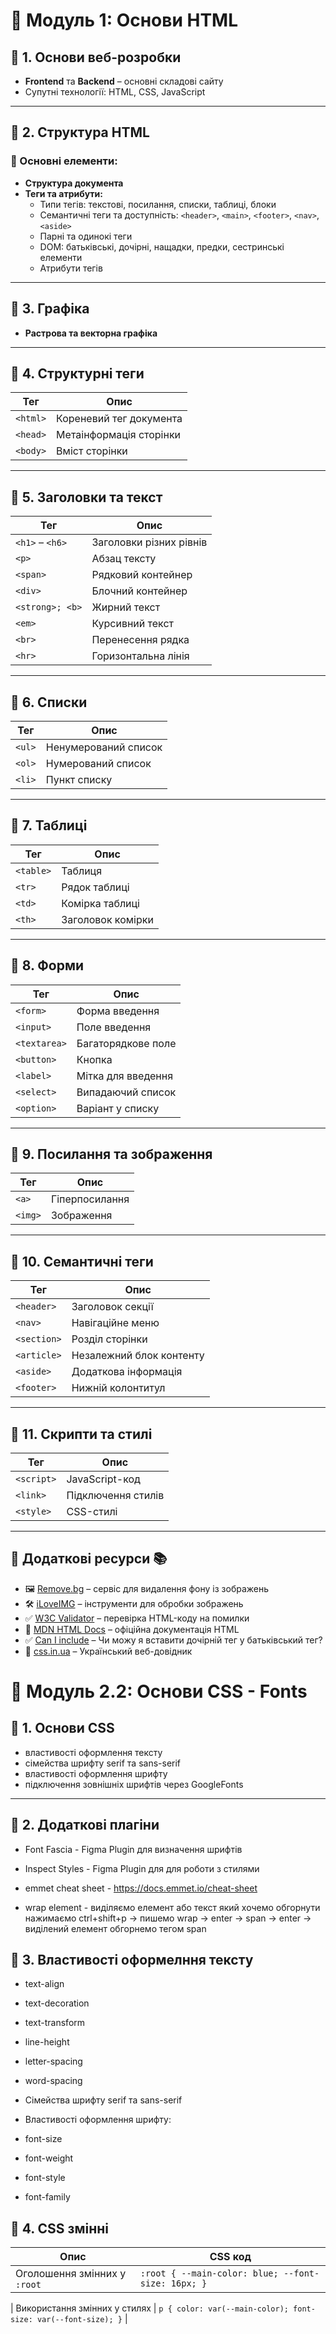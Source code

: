 # 📌 Модуль 1: Основи HTML

## 🔹 1. Основи веб-розробки

- **Frontend** та **Backend** – основні складові сайту
- Супутні технології: HTML, CSS, JavaScript

---

## 🔹 2. Структура HTML

### 📌 Основні елементи:

- **Структура документа**
- **Теги та атрибути:**
  - Типи тегів: текстові, посилання, списки, таблиці, блоки
  - Семантичні теги та доступність: `<header>`, `<main>`, `<footer>`, `<nav>`, `<aside>`
  - Парні та одинокі теги
  - DOM: батьківські, дочірні, нащадки, предки, сестринські елементи
  - Атрибути тегів

---

## 🔹 3. Графіка

- **Растрова та векторна графіка**

---

## 🔹 4. Структурні теги

| Тег      | Опис                    |
| -------- | ----------------------- |
| `<html>` | Кореневий тег документа |
| `<head>` | Метаінформація сторінки |
| `<body>` | Вміст сторінки          |

---

## 🔹 5. Заголовки та текст

| Тег             | Опис                    |
| --------------- | ----------------------- |
| `<h1>` – `<h6>` | Заголовки різних рівнів |
| `<p>`           | Абзац тексту            |
| `<span>`        | Рядковий контейнер      |
| `<div>`         | Блочний контейнер       |
| `<strong>; <b>` | Жирний текст            |
| `<em>`          | Курсивний текст         |
| `<br>`          | Перенесення рядка       |
| `<hr>`          | Горизонтальна лінія     |

---

## 🔹 6. Списки

| Тег    | Опис                 |
| ------ | -------------------- |
| `<ul>` | Ненумерований список |
| `<ol>` | Нумерований список   |
| `<li>` | Пункт списку         |

---

## 🔹 7. Таблиці

| Тег       | Опис              |
| --------- | ----------------- |
| `<table>` | Таблиця           |
| `<tr>`    | Рядок таблиці     |
| `<td>`    | Комірка таблиці   |
| `<th>`    | Заголовок комірки |

---

## 🔹 8. Форми

| Тег          | Опис               |
| ------------ | ------------------ |
| `<form>`     | Форма введення     |
| `<input>`    | Поле введення      |
| `<textarea>` | Багаторядкове поле |
| `<button>`   | Кнопка             |
| `<label>`    | Мітка для введення |
| `<select>`   | Випадаючий список  |
| `<option>`   | Варіант у списку   |

---

## 🔹 9. Посилання та зображення

| Тег     | Опис           |
| ------- | -------------- |
| `<a>`   | Гіперпосилання |
| `<img>` | Зображення     |

---

## 🔹 10. Семантичні теги

| Тег         | Опис                     |
| ----------- | ------------------------ |
| `<header>`  | Заголовок секції         |
| `<nav>`     | Навігаційне меню         |
| `<section>` | Розділ сторінки          |
| `<article>` | Незалежний блок контенту |
| `<aside>`   | Додаткова інформація     |
| `<footer>`  | Нижній колонтитул        |

---

## 🔹 11. Скрипти та стилі

| Тег        | Опис               |
| ---------- | ------------------ |
| `<script>` | JavaScript-код     |
| `<link>`   | Підключення стилів |
| `<style>`  | CSS-стилі          |

---

## 🔹 Додаткові ресурси 📚

- 🖼 [Remove.bg](https://www.remove.bg/) – сервіс для видалення фону із зображень
- 🛠 [iLoveIMG](https://www.iloveimg.com/) – інструменти для обробки зображень
- ✅ [W3C Validator](https://validator.w3.org/) – перевірка HTML-коду на помилки
- 📖 [MDN HTML Docs](https://developer.mozilla.org/en-US/docs/Web/HTML) – офіційна документація HTML
- ✅ [Can I include](https://caninclude.onrender.com/) – Чи можу я вставити дочірній тег у батьківський тег?
- 📖 [css.in.ua](https://css.in.ua/) – Український веб-довідник

# 📌 Модуль 2.2: Основи CSS - Fonts

## 🔹 1. Основи CSS

- властивості оформлення тексту
- сімейства шрифту serif та sans-serif
- властивості оформлення шрифту
- підключення зовнішніх шрифтів через GoogleFonts

---

## 🔹 2. Додаткові плагіни

- Font Fascia - Figma Plugin для визначення шрифтів
- Inspect Styles - Figma Plugin для для роботи з стилями
- emmet cheat sheet - https://docs.emmet.io/cheat-sheet

- wrap element - виділяємо елемент або текст який хочемо обгорнути нажимаємо ctrl+shift+p -> пишемо wrap -> enter -> span -> enter -> виділений елемент обгорнемо тегом span

## 🔹 3. Властивості оформелння тексту

- text-align
- text-decoration
- text-transform
- line-height
- letter-spacing
- word-spacing
- Сімейства шрифту serif та sans-serif

- Властивості оформлення шрифту:

- font-size
- font-weight
- font-style
- font-family

## 🔹 4. CSS змінні

| Опис                         | CSS код                                            |
| ---------------------------- | -------------------------------------------------- |
| Оголошення змінних у `:root` | `:root { --main-color: blue; --font-size: 16px; }` |

| Використання змінних у стилях | `p { color: var(--main-color); font-size: var(--font-size); }` |
